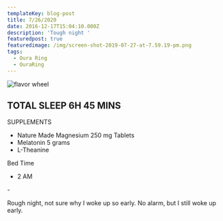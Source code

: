 ```yaml
---
templateKey: blog-post
title: 7/26/2020
date: 2016-12-17T15:04:10.000Z
description: 'Tough night '
featuredpost: true
featuredimage: /img/screen-shot-2019-07-27-at-7.59.19-pm.png
tags:
  - Oura Ring
  - OuraRing
---
```

![flavor wheel](/img/flavor_wheel.jpg)

## TOTAL SLEEP 6H 45 MINS

SUPPLEMENTS

* Nature Made Magnesium 250 mg Tablets
* Melatonin 5 grams 
* L-Theanine

Bed Time 

* 2 AM 

\-

Rough night, not sure why I woke up so early. No alarm, but I still woke up early.
